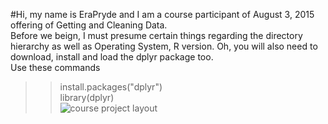 #Hi, my name is EraPryde and I am a course participant of August 3, 2015 offering of Getting and Cleaning Data.<br>
Before we beign, I must presume certain things regarding the directory hierarchy as well as Operating System, R version. Oh, you will also need to download, install and load the dplyr package too. <br>
Use these commands<br>
>>install.packages("dplyr")<br>
>>library(dplyr)<br>
![course project layout](https://cloud.githubusercontent.com/assets/8188574/9188852/c138bf3e-4013-11e5-9c9e-47af5fd4270b.png)
